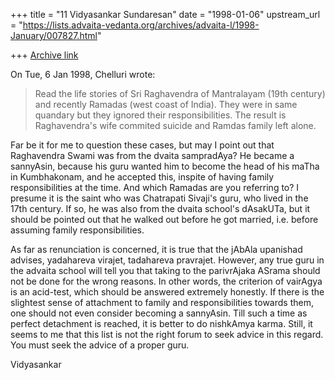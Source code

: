 +++
title = "11 Vidyasankar Sundaresan"
date = "1998-01-06"
upstream_url = "https://lists.advaita-vedanta.org/archives/advaita-l/1998-January/007827.html"

+++
[Archive link](https://lists.advaita-vedanta.org/archives/advaita-l/1998-January/007827.html)

On Tue, 6 Jan 1998, Chelluri wrote:

> Read the life stories of Sri Raghavendra of Mantralayam (19th century) and
> recently Ramadas (west coast of India).  They were in same quandary but they
> ignored their responsibilities.  The result is Raghavendra's wife commited
> suicide and Ramdas family left alone.

Far be it for me to question these cases, but may I point out that
Raghavendra Swami was from the dvaita sampradAya? He became a sannyAsin,
because his guru wanted him to become the head of his maTha in
Kumbhakonam, and he accepted this, inspite of having family
responsibilities at the time. And which Ramadas are you referring to? I
presume it is the saint who was Chatrapati Sivaji's guru, who lived in the
17th century. If so, he was also from the dvaita school's dAsakUTa, but it
should be pointed out that he walked out before he got married, i.e.
before assuming family responsibilities.

As far as renunciation is concerned, it is true that the jAbAla upanishad
advises, yadahareva virajet, tadahareva pravrajet. However, any true
guru in the advaita school will tell you that taking to the parivrAjaka
ASrama should not be done for the wrong reasons. In other words, the
criterion of vairAgya is an acid-test, which should be answered extremely
honestly. If there is the slightest sense of attachment to family and
responsibilities towards them, one should not even consider becoming a
sannyAsin. Till such a time as perfect detachment is reached, it is better
to do nishkAmya karma. Still, it seems to me that this list is not the
right forum to seek advice in this regard. You must seek the advice of a
proper guru.

Vidyasankar

